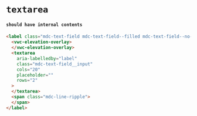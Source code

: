 # `textarea`

#### `should have internal contents`

```html
<label class="mdc-text-field mdc-text-field--filled mdc-text-field--no-label mdc-text-field--textarea">
  <vwc-elevation-overlay>
  </vwc-elevation-overlay>
  <textarea
    aria-labelledby="label"
    class="mdc-text-field__input"
    cols="20"
    placeholder=""
    rows="2"
  >
  </textarea>
  <span class="mdc-line-ripple">
  </span>
</label>

```

